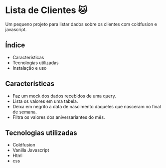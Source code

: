 # Lista de Clientes 🐱

Um pequeno projeto para listar dados sobre os clientes com coldfusion e javascript.

## Índice

- Características
- Tecnologias utilizadas
- Instalação e uso

## Características

- Faz um mock dos dados recebidos de uma query.
- Lista os valores em uma tabela.
- Deixa em negrito a data de nascimento daqueles que nasceram no final de semana.
- Filtra os valores dos aniversariantes do mês.

## Tecnologias utilizadas

- Coldfusion
- Vanilla Javascript
- Html
- css


